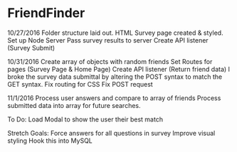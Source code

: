 # FriendFinder

10/27/2016
Folder structure laid out.
HTML Survey page created & styled.
Set up Node Server
Pass survey results to server
Create API listener (Survey Submit)


10/31/2016
Create array of objects with random friends
Set Routes for pages (Survey Page & Home Page)
Create API listener (Return friend data)
I broke the survey data submittal by altering the POST syntax to match the GET syntax.
Fix routing for CSS
Fix POST request


11/1/2016
Process user answers and compare to array of friends
Process submitted data into array for future searches.

To Do:
Load Modal to show the user their best match



Stretch Goals:
Force answers for all questions in survey
Improve visual styling
Hook this into MySQL